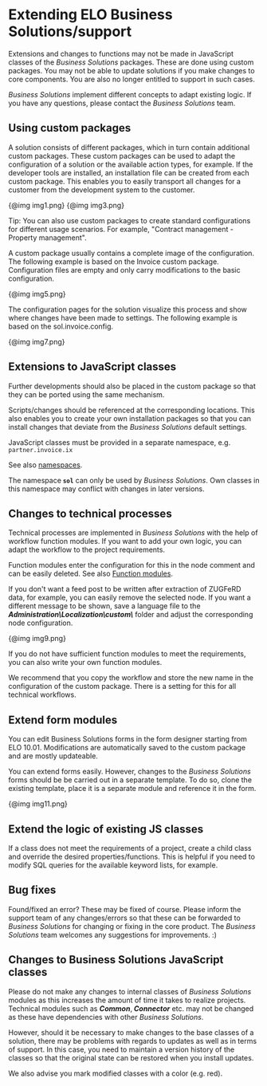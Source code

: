 <h1>Extending ELO Business Solutions/support</h1>
<p><span class="tag_caution">Extensions and changes to functions may not be made in JavaScript classes of the <span
style='font-style:italic'>Business Solutions</span> packages. These are done using custom packages. You may not be able to update solutions if you make changes to core components. You are also no longer entitled to support in such cases.</span></p>
<p><span
style='font-style:italic'>Business Solutions</span> implement different concepts to adapt existing logic. If you have any questions, please contact the <span
style='font-style:italic'>Business Solutions</span> team.</p>
<h2>Using custom packages</h2>
<p>A solution consists of different packages, which in turn contain additional custom packages. These custom packages can be used to adapt the configuration of a solution or the available action types, for example. If the developer tools are installed, an installation file can be created from each custom package. This enables you to easily transport all changes for a customer from the development system to the customer.</p>
<p>{@img img1.png}
{@img img3.png}</p>
<p><span class="tag_important">Tip: You can also use custom packages to create standard configurations for different usage scenarios. For example, &quot;Contract management - Property management&quot;.</span></p>
<p>A custom package usually contains a complete image of the configuration. The following example is based on the Invoice custom package. Configuration files are empty and only carry modifications to the basic configuration. </p>
<p>{@img img5.png}</p>
<p>The configuration pages for the solution visualize this process and show where changes have been made to settings. The following example is based on the sol.invoice.config.</p>
<p>{@img img7.png}</p>
<h2>Extensions to JavaScript classes</h2>
<p>Further developments should also be placed in the custom package so that they can be ported using the same mechanism.</p>
<p>Scripts/changes should be referenced at the corresponding locations. This also enables you to create your own installation packages so that you can install changes that deviate from the <span
style='font-style:italic'>Business Solutions</span> default settings.</p>
<p>JavaScript classes must be provided in a separate namespace, e.g. <code>partner.invoice.ix</code><br />

See also <a
href="#!/guide/p9_Namespaces">namespaces</a>.</p>
<p><span class="tag_caution">The namespace<span
style='font-weight:bold'> <code>sol</code></span> can only be used by <span style='font-style:
italic'>Business Solutions</span>. Own classes in this namespace may conflict with changes in later versions.</span></p>
<h2>Changes to technical processes</h2>
<p>Technical processes are implemented in <span
style='font-style:italic'>Business Solutions</span> with the help of workflow function modules. If you want to add your own logic, you can adapt the workflow to the project requirements.</p>
<p>Function modules enter the configuration for this in the node comment and can be easily deleted. 
See also <a
href="#!/guide/p6_Funktionsbausteine">Function modules</a>.</p>
<p>If you don't want a feed post to be written after extraction of ZUGFeRD data, for example, you can easily remove the selected node. If you want a different message to be shown, save a language file to the <span
style='font-weight:bold;font-style:italic'>Administration\Localization\custom\</span> folder and adjust the corresponding node configuration.</p>
<p>{@img img9.png}</p>
<p>If you do not have sufficient function modules to meet the requirements, you can also write your own function modules. </p>
<p><span class="tag_important">We recommend that you copy the workflow and store the new name in the configuration of the custom package. There is a setting for this for all technical workflows.</span></p>
<h2>Extend form modules</h2>
<p><span class="tag_important">You can edit Business Solutions forms in the form designer starting from ELO 10.01. Modifications are automatically saved to the custom package and are mostly updateable.</span></p>
<p>You can extend forms easily. However, changes to the <span
style='font-style:italic'>Business Solutions</span> forms should be be carried out in a separate template. To do so, clone the existing template, place it is a separate module and reference it in the form.</p>
<p>{@img img11.png}</p>
<h2>Extend the logic of existing JS classes</h2>
<p>If a class does not meet the requirements of a project, create a child class and override the desired properties/functions. This is helpful if you need to modify SQL queries for the available keyword lists, for example.</p>
<h2>Bug fixes</h2>
<p>Found/fixed an error? These may be fixed of course. Please inform the support team of any changes/errors so that these can be forwarded to <span
style='font-style:italic'>Business Solutions</span> for changing or fixing in the core product. The <span
style='font-style:italic'>Business Solutions</span> team welcomes any suggestions for improvements. :)</p>
<h2>Changes to Business Solutions JavaScript classes</h2>
<p><span class="tag_caution">Please do not make any changes to internal classes of <span
style='font-style:italic'>Business Solutions</span> modules as this increases the amount of time it takes to realize projects. Technical modules such as <span
style='font-weight:bold;font-style:italic'>Common</span>,<span
style='font-weight:bold;font-style:italic'> Connector</span> etc. may not be changed as these have dependencies with other <span
style='font-style:italic'>Business Solutions</span>.</span></p>
<p><span class="tag_caution">However, should it be necessary to make changes to the base classes of a solution, there may be problems with regards to updates as well as in terms of support. In this case, you need to maintain a version history of the classes so that the original state can be restored when you install updates.</span></p>
<p><span class="tag_important">We also advise you mark modified classes with a color (e.g. red).</span></p>
